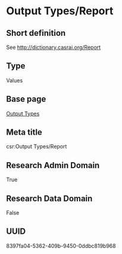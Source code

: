 # Output Types/Report
## Short definition
See http://dictionary.casrai.org/Report
## Type
Values
## Base page
[Output Types](../../Picklists/Output%20Types.md)
## Meta title
csr:Output Types/Report
## Research Admin Domain
True
## Research Data Domain
False
## UUID
8397fa04-5362-409b-9450-0ddbc819b968
